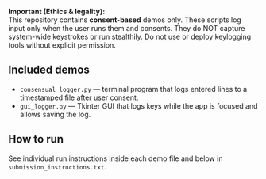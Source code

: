 
**Important (Ethics & legality):**  
This repository contains **consent-based** demos only. These scripts log input only when the user runs them and consents. They do NOT capture system-wide keystrokes or run stealthily. Do not use or deploy keylogging tools without explicit permission.

## Included demos
- `consensual_logger.py` — terminal program that logs entered lines to a timestamped file after user consent.
- `gui_logger.py` — Tkinter GUI that logs keys while the app is focused and allows saving the log.

## How to run
See individual run instructions inside each demo file and below in `submission_instructions.txt`.
